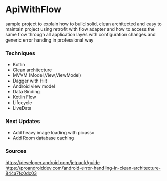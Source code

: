 # ApiWithFlow

sample project to explain how to build solid, clean architected and easy to maintain project using retrofit with flow adapter
and how to access the same flow through all application layes with configuration changes and generic error handing in professional way  

### Techniques
* Kotlin
* Clean architecture
* MVVM (Model,View,ViewModel)
* Dagger with Hilt
* Android view model
* Data Binding
* Kotlin Flow
* Lifecycle
* LiveData

### Next Updates

* Add heavy image loading with picasso 
* Add Room database caching 

### Sources

https://developer.android.com/jetpack/guide
https://proandroiddev.com/android-error-handling-in-clean-architecture-844a7fc0dc03
